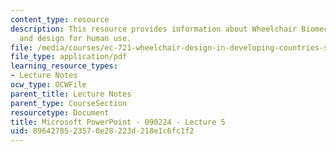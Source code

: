 ```yaml
---
content_type: resource
description: This resource provides information about Wheelchair Biomechanics/Ergonomics
  and design for human use.
file: /media/courses/ec-721-wheelchair-design-in-developing-countries-spring-2009/8964278523570e28223d218e1c6fc1f2_MITEC_721S09_lec10_biomech.pdf
file_type: application/pdf
learning_resource_types:
- Lecture Notes
ocw_type: OCWFile
parent_title: Lecture Notes
parent_type: CourseSection
resourcetype: Document
title: Microsoft PowerPoint - 090224 - Lecture 5
uid: 89642785-2357-0e28-223d-218e1c6fc1f2
---
```

